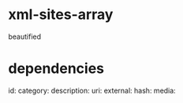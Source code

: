 # xml-sites-array
beautified

# dependencies
id:
category:
description:
uri:
external:
hash:
media:
